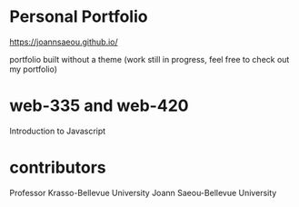 # Personal Portfolio

https://joannsaeou.github.io/

portfolio built without a theme (work still in progress, feel free to check out my portfolio)

# web-335 and web-420
 Introduction to Javascript

# contributors 
Professor Krasso-Bellevue University Joann Saeou-Bellevue University
